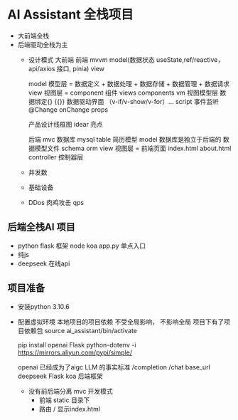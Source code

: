 # AI Assistant 全栈项目
- 大前端全栈
- 后端驱动全栈为主
  - 设计模式
    大前端 前端 mvvm   model(数据状态 useState,ref/reactive， api/axios 接口, pinia) view

    model 模型层 = 数据定义 + 数据处理 + 数据存储 + 数据管理 + 数据请求
    view 视图层 = component 组件  views components 
    vm 视图模型层  数据绑定{}  {{}}  数据驱动界面 （v-if/v-show/v-for）...  script 事件监听 @Change onChange props

    产品设计线框图 idear 亮点

    后端 mvc  数据库 mysql table  简历模型
    model   数据库是独立于后端的  数据模型文件 schema orm
    view 视图层 = 前端页面 index.html about.html
    controller 控制器层 

  - 并发数
  - 基础设备
  - DDos 肉鸡攻击 qps

## 后端全栈AI 项目
- python flask 框架 node koa
  app.py 单点入口
- 纯js
- deepseek 在线api

## 项目准备
- 安装python
  3.10.6
- 配置虚拟环境
  本地项目的项目依赖  不受全局影响， 不影响全局
  项目下有了项目依赖包
  source ai_assistant/bin/activate

  pip install openai Flask python-dotenv -i https://mirrors.aliyun.com/pypi/simple/

  openai  已经成为了aigc LLM 的事实标准
  /completion /chat
  base_url deepseek 
  Flask koa 后端框架

  - 没有前后端分离 mvc 开发模式
    - 前端 static 目录下
    - 路由 / 显示index.html
    